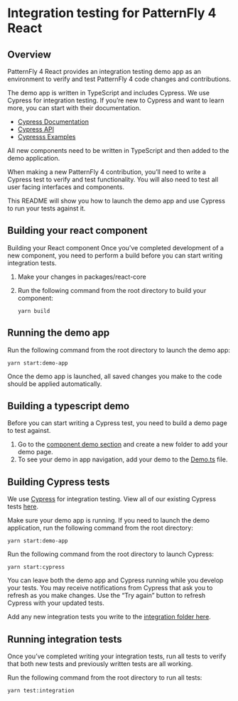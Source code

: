 # Integration testing for PatternFly 4 React

## Overview

PatternFly 4 React provides an integration testing demo app as an environment to verify and test PatternFly 4 code changes and contributions.

The demo app is written in TypeScript and includes Cypress. We use Cypress for integration testing. If you’re new to Cypress and want to learn more, you can start with their documentation.

- [Cypress Documentation](https://docs.cypress.io/guides/overview/why-cypress.html#In-a-nutshell)
- [Cypress API](https://docs.cypress.io/api/api/table-of-contents.html)
- [Cypresss Examples](https://docs.cypress.io/examples/examples/recipes.html#Node-Modules)

All new components need to be written in TypeScript and then added to the demo application.

When making a new PatternFly 4 contribution, you’ll need to write a Cypress test to verify and test functionality. You will also need to test all user facing interfaces and components.

This README will show you how to launch the demo app and use Cypress to run your tests against it.

## Building your react component

Building your React component
Once you’ve completed development of a new component, you need to perform a build before you can start writing integration tests.

1. Make your changes in packages/react-core
2. Run the following command from the root directory to build your component:

   `yarn build`

## Running the demo app

Run the following command from the root directory to launch the demo app:

`yarn start:demo-app`

Once the demo app is launched, all saved changes you make to the code should be applied automatically.

## Building a typescript demo

Before you can start writing a Cypress test, you need to build a demo page to test against.

1. Go to the [component demo section](https://github.com/patternfly/patternfly-react/tree/master/packages/react-integration/demo-app-ts/src/components/demos) and create a new folder to add your demo page.
2. To see your demo in app navigation, add your demo to the [Demo.ts](https://github.com/patternfly/patternfly-react/tree/master/packages/react-integration/demo-app-ts/src/Demos.ts) file.

## Building Cypress tests

We use [Cypress](https://www.cypress.io/) for integration testing. View all of our existing Cypress tests [here](https://github.com/patternfly/patternfly-react/tree/master/packages/react-integration/cypress/integration).

Make sure your demo app is running. If you need to launch the demo application, run the following command from the root directory:

`yarn start:demo-app`

Run the following command from the root directory to launch Cypress:

`yarn start:cypress`

You can leave both the demo app and Cypress running while you develop your tests. You may receive notifications from Cypress that ask you to refresh as you make changes. Use the “Try again” button to refresh Cypress with your updated tests.

Add any new integration tests you write to the [integration folder here](https://github.com/patternfly/patternfly-react/tree/master/packages/react-integration/cypress/integration).

## Running integration tests

Once you’ve completed writing your integration tests, run all tests to verify that both new tests and previously written tests are all working.

Run the following command from the root directory to run all tests:

`yarn test:integration`
